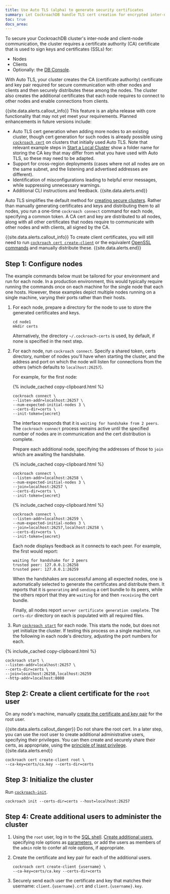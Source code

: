 ```yaml
---
title: Use Auto TLS (alpha) to generate security certificates
summary: Let CockroachDB handle TLS cert creation for encrypted inter-node and client-node communication.
toc: true
docs_area: 
---
```


To secure your CockroachDB cluster's inter-node and client-node communication, the cluster requires a certificate authority (CA) certificate that is used to sign keys and certificates (SSLs) for:

- Nodes
- Clients
- Optionally: the [DB Console](authentication.html#using-a-public-ca-certificate-to-access-the-db-console-for-a-secure-cluster).

With Auto TLS, your cluster creates the CA (certificate authority) certificate and key pair required for secure communication with other nodes and clients and then securely distributes these among the nodes. The cluster also creates the additional certificates that each node requires to connect to other nodes and enable connections from clients.

{{site.data.alerts.callout_info}}
 This feature is an alpha release with core functionality that may not yet meet your requirements. Planned enhancements in future versions include:

- Auto TLS cert generation when adding more nodes to an existing cluster, though cert generation for such nodes is already possible using [`cockroach cert`](cockroach-cert.html) on clusters that initially used Auto TLS. Note that relevant example steps in [Start a Local Cluster](secure-a-cluster.html) show a folder name for storing the CA key that may differ from what you have used with Auto TLS, so these may need to be adapted.
- Support for cross-region deployments (cases where not all nodes are on the same subnet, and the listening and advertised addresses are different).
- Identification of misconfigurations leading to helpful error messages, while suppressing unnecessary warnings.
- Additional CLI instructions and feedback.
{{site.data.alerts.end}}

Auto TLS simplifies the default method for [creating secure clusters](secure-a-cluster.html). Rather than manually generating certificates and keys and distributing them to all nodes, you run a one-time `cockroach connect` command for each node, specifying a common token. A CA cert and key are distributed to all nodes, along with all other certificates that nodes require to communicate with other nodes and with clients, all signed by the CA.

{{site.data.alerts.callout_info}}
To create client certificates, you will still need to run [`cockroach cert create-client`](cockroach-cert.html#create-the-certificate-and-key-pair-for-a-client) or the equivalent [OpenSSL commands](create-security-certificates-openssl.html#step-3-create-the-certificate-and-key-pair-for-the-first-user) and manually distribute these.
{{site.data.alerts.end}}

## Step 1: Configure nodes

The example commands below must be tailored for your environment and run for each node. In a production environment, this would typically require running the commands once on each machine for the single node that each one hosts. However, these examples depict multiple nodes running on a single machine, varying their ports rather than their hosts.

1. For each node, prepare a directory for the node to use to store the generated certificates and keys.

    ~~~ shell
    cd node1
    mkdir certs
    ~~~

    Alternatively, the directory `~/.cockroach-certs` is used, by default, if none is specified in the next step.

2. For each node, run `cockroach connect`. Specify a shared token, certs directory, number of nodes you'll have when starting the cluster, and the address and port on which the node will listen for connections from the others (which defaults to `localhost:26257`).

    For example, for the first node:

    {% include_cached copy-clipboard.html %}
    ~~~ shell
    cockroach connect \
    --listen-addr=localhost:26257 \
    --num-expected-initial-nodes 3 \
    --certs-dir=certs \
    --init-token={secret}
    ~~~

    The interface responds that it is `waiting for handshake from 2 peers`. The `cockroach connect` process remains active until the specified number of nodes are in communication and the cert distribution is complete.

    Prepare each additional node, specifying the addresses of those to `join` which are awaiting the handshake. 

    {% include_cached copy-clipboard.html %}
    ~~~ shell
    cockroach connect \
    --listen-addr=localhost:26258 \
    --num-expected-initial-nodes 3 \
    --join=localhost:26257 \
    --certs-dir=certs \
    --init-token={secret}
    ~~~

    {% include_cached copy-clipboard.html %}
    ~~~ shell
    cockroach connect \
    --listen-addr=localhost:26259 \
    --num-expected-initial-nodes 3 \
    --join=localhost:26257,localhost:26258 \
    --certs-dir=certs \
    --init-token={secret}
    ~~~

    Each node displays feedback as it connects to each peer. For example, the first would report:

    ~~~ shell
    waiting for handshake for 2 peers
    trusted peer: 127.0.0.1:26258
    trusted peer: 127.0.0.1:26259
    ~~~

    When the handshakes are successful among all expected nodes, one is automatically selected to generate the certificates and distribute them. It reports that it is `generating` and `sending` a cert bundle to its peers, while the others report that they are `waiting` for and then `receiving` the cert bundle.
    
    Finally, all nodes report `server certificate generation complete`. The `certs-dir` directory on each is populated with all required files.

2. Run [`cockroach start`](cockroach-start.html) for each node. This starts the node, but does not yet initialize the cluster. If testing this process on a single machine, run the following in each node's directory, adjusting the port numbers for each.

  {% include_cached copy-clipboard.html %}
  ~~~ shell
  cockroach start \
  --listen-addr=localhost:26257 \
  --certs-dir=certs \
  --join=localhost:26258,localhost:26259
  --http-addr=localhost:8080
  ~~~

## Step 2: Create a client certificate for the `root` user

On any node's machine, manually [create the certificate and key pair](cockroach-cert.html#create-the-certificate-and-key-pair-for-a-client) for the root user.

{{site.data.alerts.callout_danger}}
Do not share the root cert. In a later step, you can use the root user to create additional administrative users, specifying their privileges. You can then create and securely share their certs, as appropriate, using the [principle of least privilege](https://en.wikipedia.org/wiki/Principle_of_least_privilege).
{{site.data.alerts.end}}

~~~ shell
cockroach cert create-client root \
--ca-key=certs/ca.key --certs-dir=certs
~~~

## Step 3: Initialize the cluster

Run [`cockroach-init`](cockroach-init.html).

~~~ shell
cockroach init --certs-dir=certs --host=localhost:26257
~~~

## Step 4: Create additional users to administer the cluster

1. Using the `root` user, log in to the [SQL shell](cockroach-sql.html). [Create additional users](create-role.html#create-a-role-that-can-log-in-to-the-database), specifying role options as [parameters](create-role.html#parameters), or add the users as members of the `admin` role to confer all role options, if appropriate.

2. Create the certificate and key pair for each of the additional users.

    ~~~ shell
    cockroach cert create-client {username} \
    --ca-key=certs/ca.key --certs-dir=certs
    ~~~

3. Securely send each user the certificate and key that matches their username: `client.{username}.crt` and `client.{username}.key`.
